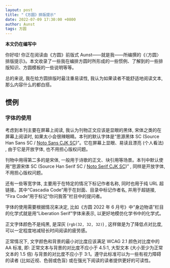 ```yaml
---
layout: post
title: "《方圆》排版提示"
date: 2022-07-09 17:30:00 +0800
author: Aunst
tags: 方圆
---
```


**本文仍在编写中**

你好哇! 你正在阅读由《方圆》前版式 Aunst——就是我——所编撰的《〈方圆〉排版提示》。本文收录了一些我在编排方圆时所形成的一些惯例、了解到的一些排版知识、方圆模板的一些说明等等。

总的来说, 我在给方圆排版时最注重易读性, 我认为如果读者不能舒适地阅读文本, 那么内容什么的都白搭。

## 惯例
### 字体的使用
考虑到本刊主要在屏幕上阅读, 我认为刊物正文应该是显眼的黑体, 宋体之类的在屏幕上阅读时, 如果太小会很辣眼睛。本刊的默认字体是“思源黑体 SC (Source Han Sans SC / <em style="font-style: inherit; text-decoration: underline solid;">Noto Sans CJK SC</em>)”。它在屏幕上显眼、易读且漂亮 (个人看法) , 由于它是开放字体, 也不用担心版权问题。

刊物中用得第二多的是宋体, 一般用于诗歌的正文、块引用等场景。本刊中默认使用“思源宋体 SC (Source Han Serif SC / <em style="font-style: inherit; text-decoration: underline solid;">Noto Serif CJK SC</em>)” , 同样是开放字体, 不用担心版权问题。

还有一些等宽字体, 主要用于在特定的情况下标记作者名称, 同时也用于纯 URL 超链接。其中“Cascadia Code”用于在封面、目录中标记作者名, 并用于超链接, “Fira Code”用于标记“你问我答”栏目中的提问者。

字体的使用需要根据情况来决定, 比如《方圆 2022 年 6 月号》中“身边物语”栏目的化学式就是用“Liberation Serif”字体来表示, 以更好地模仿化学书中的化学式。

正文字体颜色不是纯黑, 是深灰 (`rgb(32, 32, 32)`) , 这样做是为了降低点对比度, 可以一定程度地减轻长时间阅读的疲劳感。

正常情况下, 文字颜色和背景的最小对比度应该满足 WCAG 2.1 颜色对比度中的 AA 标准, 即: 正常文本与背景的对比度不应小于 4.5:1, 大型文本 (大小至少为正常文本的 1.5 倍) 与背景的对比度不应小于 3:1。遵守此标准可以为一些有视力障碍的读者 (比如近视、色弱或色盲) 或在强光下阅读的读者提供更好的可读性。